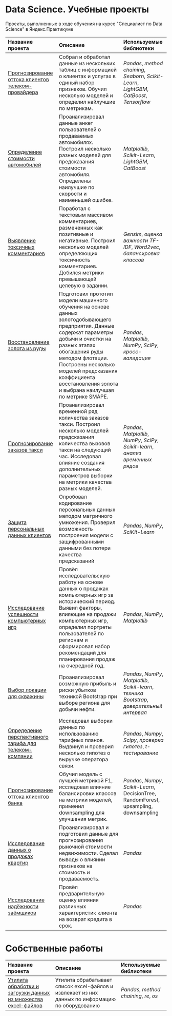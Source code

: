 # Data Science. Учебные проекты


Проекты, выполненные в ходе обучения на курсе "Специалист по Data Science" в Яндекс.Практикуме

| Название проекта | Описание | Используемые библиотеки | 
| :---------------------- | :---------------------- | :---------------------- |
| [Прогнозирование оттока клиентов телеком-провайдера](Отток%20клиентов%20у%20телеком-провайдера) | Собрал и обработал данные из нескольких таблиц с информацией о клиентах и услугах в единый набор признаков. Обучил несколько моделей и определил найлучшие по метрикам. | *Pandas*, *method chaining*, *Seaborn*, *Scikit-Learn*, *LightGBM*, *CatBoost*, *Tensorflow*  |
| [Определение стоимости автомобилей](Определение%20стоимости%20автомобилей) | Проанализировал данные анкет пользователей о продаваемых автомобилях. Построил несколько разных моделей для предсказания стоимости автомобиля. Определены наилучшие по скорости и наименьшей ошибке. | *Matplotlib*, *Scikit-Learn*, *LightGBM*, *CatBoost* |
| [Выявление токсичных комментариев](Выявление%20токсичных%20комментариев) | Поработал с текстовым массивом комментариев, размеченных как позитивные и негативные. Построил несколько моделей определяющих токсичность комментариев. Добился метрики превышающей целевую в задании. | *Gensim*, *оценка важности TF-IDF*, *Word2vec*, *балансировка классов* |
| [Восстановление золота из руды](Восстановления%20золота%20из%20золотосодержащей%20руды) | Подготовил прототип модели машинного обучения на основе данных золотодобывающего предприятия. Данные содержат параметры добычи и очистки на разных этапах обогащения руды методом флотации. Построены несколько моделей предсказания коэффициента восстановления золота и выбрана наилучшая по метрике SMAPE. | *Pandas*, *Matplotlib*, *NumPy*, *SciPy*, *кросс-валидация* | 
| [Прогнозирование заказов такси](Прогноз%20по%20заказам%20такси) | Проанализировал временной ряд количества заказов такси. Построил несколько моделей предсказания количества вызовов такси на следующий час. Исследовал влияние создания дополнительных параметров выборки на метрики качества разных моделей. | *Pandas*, *Matplotlib*, *NumPy*, *SciPy*, *Scikit-learn*, *анализ временных рядов* |
| [Защита персональных данных клиентов](Защита%20персональных%20данных%20клиентов) | Опробовал кодирование персональных данных методом матричного умножения. Проверил возможность построения модели с защифрованными данными без потери качества предсказаний | *Pandas*, *NumPy*, *SciKit-Learn* |
| [Исследование успешности компьютерных игр](Исследование%20успешности%20компьютерных%20игр) | Провёл исследовательскую работу на основе данных о продажах компьютерных игр за исторический период. Выявил факторы, влияющие на продажи компьютерных игр, определил портреты пользователей по регионам и сформировал набор рекомендаций для планирования продаж на очередной год. | *Pandas*, *NumPy*, *Matplotlib* |
| [Выбор локации для скважины](Выбор%20локации%20для%20скважины) | Проанализировал возможную прибыль и риски убытков техникой Bootstrap при выборе региона для добычи нефти. | *Pandas*, *NumPy*, *Matplotlib*, *Scikit-learn*, *техника Bootstrap*, *доверительный интервал* |
| [Определение перспективного тарифа для телеком-компании](Определение%20лучшего%20тарифа%20оператора%20связи) | Исследовал выборки данных по использованию тарифных планов. Выдвинул и проверил несколько гипотез о выручке оператора связи. | *Pandas*, *Numpy*, *Scipy*, *проверка гипотез*, *t-тестирование* |
| [Прогнозирование оттока клиентов банка](Отток%20клиентов%20банка) | Обучил модель с лучшей метрикой F1, исследовал влияние балансировки классов на метрики моделей, применил downsampling для улучшения метрик. | *Pandas*, *Numpy*, *Scikit-Learn*, DecisionTree, RandomForest, upsampling, downsampling |
| [Исследование данных о продажах квартир](Определение%20рыночной%20стоимости%20квартир) | Проанализировал и подготовил данные для прогнозирования рыночной стоимости недвижимости. Сделал выводы о влиянии признаков на стоимость и продаваемость. | *Pandas* |
| [Исследование надёжности заёмщиков](Исследование%20надёжности%20заёмщиков) | Провёл предварительную оценку влияния различных характеристик клиента на возврат кредита в срок. | *Pandas* |


# Собственные работы

| Название проекта | Описание | Используемые библиотеки | 
| :---------------------- | :---------------------- | :---------------------- |
| [Утилита обработки и загрузки данных из множества excel-файлов](Утилита%20сбора%20и%20обработки%20данных%20из%20excel-файлов) | Утилита обрабатывает список excel-файлов и извлекает из них данных по информацию по оборудованию  | *Pandas*, *method chaining*, *re*, *os*  |

